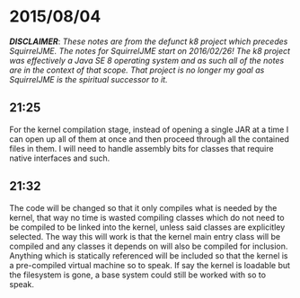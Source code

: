# 2015/08/04

***DISCLAIMER***: _These notes are from the defunct k8 project which_
_precedes SquirrelJME. The notes for SquirrelJME start on 2016/02/26!_
_The k8 project was effectively a Java SE 8 operating system and as such_
_all of the notes are in the context of that scope. That project is no_
_longer my goal as SquirrelJME is the spiritual successor to it._

## 21:25

For the kernel compilation stage, instead of opening a single JAR at a time I
can open up all of them at once and then proceed through all the contained
files in them. I will need to handle assembly bits for classes that require
native interfaces and such.

## 21:32

The code will be changed so that it only compiles what is needed by the
kernel, that way no time is wasted compiling classes which do not need to be
compiled to be linked into the kernel, unless said classes are explicitley
selected. The way this will work is that the kernel main entry class will be
compiled and any classes it depends on will also be compiled for inclusion.
Anything which is statically referenced will be included so that the kernel is
a pre-compiled virtual machine so to speak. If say the kernel is loadable but
the filesystem is gone, a base system could still be worked with so to speak.


